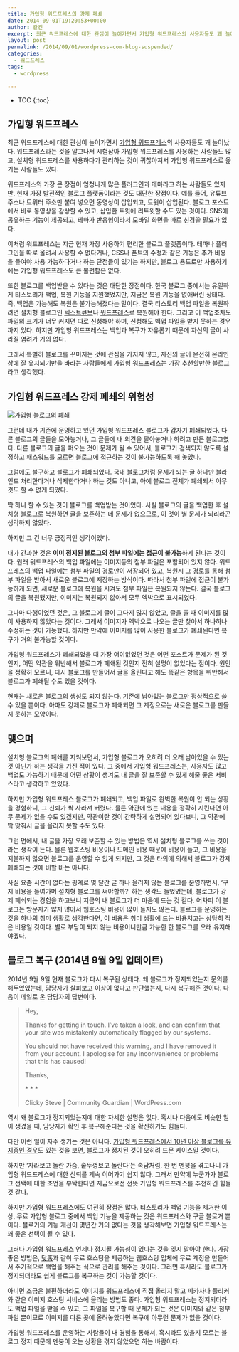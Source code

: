 ```yaml
---
title: 가입형 워드프레스의 강제 폐쇄
date: 2014-09-01T19:20:53+00:00
author: 칼킨
excerpt: 최근 워드프레스에 대한 관심이 늘어가면서 가입형 워드프레스의 사용자들도 꽤 늘어났다. 나 역시 가입형 워드프레스를 하나 운영하고 있었는데, 얼마 전 예고도 없이 블로그가 폐쇄되었다. 복원시 이미지가 제대로 복원되지 않으므로 오랜 시간동안 자신의 글을 남겨놓기 위해서 가입형 워드프레스를 선택한 사람들은 주의해야한다.
layout: post
permalink: /2014/09/01/wordpress-com-blog-suspended/
categories:
  - 워드프레스
tags:
  - wordpress

---
```


* TOC
{:toc}


## 가입형 워드프레스

최근 워드프레스에 대한 관심이 늘어가면서 [가입형 워드프레스](http://ko.wordpress.com/)의 사용자들도 꽤 늘어났다. 워드프레스라는 것을 알고나서 시험삼아 가입형 워드프레스를 사용하는 사람들도 많고, 설치형 워드프레스를 사용하다가 관리하는 것이 귀찮아져서 가입형 워드프레스로 옮기는 사람들도 있다.

워드프레스의 가장 큰 장점이 엄청나게 많은 플러그인과 테마라고 하는 사람들도 있지만, 현재 가장 발전적인 블로그 플랫폼이라는 것도 대단한 장점이다. 예를 들어, 유튜브 주소나 트위터 주소만 붙여 넣으면 동영상이 삽입되고, 트윗이 삽입된다. 블로그 포스트에서 바로 동영상을 감상할 수 있고, 삽입한 트윗에 리트윗할 수도 있는 것이다. SNS에 공유하는 기능이 제공되고, 테마가 반응형이라서 모바일 화면을 따로 신경쓸 필요가 없다.

이처럼 워드프레스는 지금 현재 가장 사용하기 편리한 블로그 플랫폼이다. 테마나 플러그인을 따로 올려서 사용할 수 없다거나, CSS나 폰트의 수정과 같은 기능은 추가 비용을 들여야 사용 가능하다거나 하는 단점들이 있기는 하지만, 블로그 용도로만 사용하기에는 가입형 워드프레스도 큰 불편함은 없다.

또한 블로그를 백업받을 수 있다는 것은 대단한 장점이다. 한국 블로그 중에서는 유일하게 티스토리가 백업, 복원 기능을 지원했었지만, 지금은 복원 기능을 없애버린 상태다. 즉, 백업은 가능해도 복원은 불가능해졌다는 말이다. 결국 티스토리 백업 파일을 복원하려면 설치형 블로그인 [텍스트큐브](http://www.textcube.org/)나 [워드프레스](https://wordpress.org/)로 복원해야 한다. 그리고 이 백업조차도 파일의 크기가 너무 커지면 따로 신청해야 하며, 신청해도 백업 파일을 받지 못하는 경우까지 있다. 하지만 가입형 워드프레스는 백업과 복구가 자유롭기 때문에 자신의 글이 사라질 염려가 거의 없다.

그래서 특별히 블로그를 꾸미지는 것에 관심을 가지지 않고, 자신의 글이 온전히 온라인 상에 잘 유지되기만을 바라는 사람들에게 가입형 워드프레스는 가장 추천할만한 블로그라고 생각했다.



## 가입형 워드프레스 강제 폐쇄의 위험성

![가입형 블로그의 폐쇄](http://lh5.googleusercontent.com/-NKxDKHHpgec/VAQJsuL-YaI/AAAAAAABrig/2TCyI5abaqg/s0/Suspended-Wordpress.com-Blog.png)

그런데 내가 기존에 운영하고 있던 가입형 워드프레스 블로그가 갑자기 폐쇄되었다. 다른 블로그의 글들을 모아놓거나, 그 글들에 내 의견을 달아놓거나 하려고 만든 블로그였다. 다른 블로그의 글을 퍼오는 것이 문제가 될 수 있어서, 블로그가 검색되지 않도록 설정하고 패스워드를 모르면 블로그에 접근하는 것이 불가능하도록 해 놓았다.

그럼에도 불구하고 블로그가 폐쇄되었다. 국내 블로그처럼 문제가 되는 글 하나만 블라인드 처리한다거나 삭제한다거나 하는 것도 아니고, 아예 블로그 전체가 폐쇄되서 아무것도 할 수 없게 되었다.

딱 하나 할 수 있는 것이 블로그를 백업받는 것이었다. 사실 블로그의 글을 백업한 후 설치형 블로그로 복원하면 글을 보존하는 데 문제가 없으므로, 이 것이 별 문제가 되리라곤 생각하지 않았다.

하지만 그 건 너무 긍정적인 생각이었다.

내가 간과한 것은 **이미 정지된 블로그의 첨부 파일에는 접근이 불가능**하게 된다는 것이다. 원래 워드프레스의 백업 파일에는 이미지등의 첨부 파일은 포함되어 있지 않다. 워드프레스의 백업 파일에는 첨부 파일의 경로만이 저장되어 있고, 복원시 그 경로를 통해 첨부 파일을 받아서 새로운 블로그에 저장하는 방식이다. 따라서 첨부 파일에 접근이 불가능하게 되면, 새로운 블로그에 복원을 시켜도 첨부 파일은 복원되지 않는다. 결국 블로그의 글을 복원됐지만, 이미지는 복원되지 않아서 모두 엑박으로 표시되었다.

그나마 다행이었던 것은, 그 블로그에 글이 그다지 많지 않았고, 글을 쓸 때 이미지를 많이 사용하지 않았다는 것이다. 그래서 이미지가 엑박으로 나오는 글만 찾아서 하나하나 수정하는 것이 가능했다. 하지만 만약에 이미지를 많이 사용한 블로그가 폐쇄된다면 복구가 거의 불가능할 것이다.

가입형 워드프레스가 폐쇄되었을 때 가장 어이없었던 것은 어떤 포스트가 문제가 된 것인지, 어떤 약관을 위반해서 블로그가 폐쇄된 것인지 전혀 설명이 없었다는 점이다. 원인을 정확히 모르니, 다시 블로그를 만들어서 글을 올린다고 해도 똑같은 항목을 위반해서 블로그가 폐쇄될 수도 있을 것이다.

현재는 새로운 블로그의 생성도 되지 않는다. 기존에 남아있는 블로그만 정상적으로 쓸 수 있을 뿐이다. 아마도 강제로 블로그가 폐쇄되면 그 계정으로는 새로운 블로그를 만들지 못하는 모양이다.



## 맺으며

설치형 블로그의 폐쇄를 지켜보면서, 가입형 블로그가 오히려 더 오래 남아있을 수 있는 것 아닌가 하는 생각을 가진 적이 있다. 그 중에서 가입형 워드프레스는, 사용자도 많고 백업도 가능하기 때문에 어떤 상황이 생겨도 내 글을 잘 보존할 수 있게 해줄 좋은 서비스라고 생각하고 있었다.

하지만 가입형 워드프레스 블로그가 폐쇄되고, 백업 파일로 완벽한 복원이 안 되는 상황을 경험하니, 그 신뢰가 싹 사라져 버렸다. 물론 약관에 있는 내용을 정확히 지킨다면 아무 문제가 없을 수도 있겠지만, 약관이란 것이 간략하게 설명되어 있다보니, 그 약관에 딱 맞춰서 글을 올리지 못할 수도 있다.

그런 면에서, 내 글을 가장 오래 보존할 수 있는 방법은 역시 설치형 블로그를 쓰는 것이라는 생각이 든다. 물론 웹호스팅 비용이나 도메인 비용 때문에 비용이 들고, 그 비용을 지불하지 않으면 블로그를 운영할 수 없게 되지만, 그 것은 타의에 의해서 블로그가 강제 폐쇄되는 것에 비할 바는 아니다.

사실 요즘 시간이 없다는 핑계로 몇 달간 글 하나 올리지 않는 블로그를 운영하면서, &#8216;구지 비용을 들여가며 설치형 블로그를 써야할까?&#8217; 하는 생각도 들었었는데, 블로그가 강제 폐쇠되는 경험을 하고보니 지금의 내 블로그가 더 마음에 드는 것 같다. 어차피 이 블로그는 방문자가 많지 않아서 웹호스팅 비용이 많이 들지도 않는다. 블로그를 운영하는 것을 하나의 취미 생활로 생각한다면, 이 비용은 취미 생활에 드는 비용치고는 상당히 적은 비용일 것이다. 별로 부담이 되지 않는 비용이니만큼 가능한 한 블로그를 오래 유지해야겠다.



## 블로그 복구 (2014년 9월 9일 업데이트)

2014년 9월 9일 현재 블로그가 다시 복구된 상태다. 왜 블로그가 정지되었는지 문의를 해두었었는데, 담당자가 살펴보고 이상이 없다고 판단했는지, 다시 복구해준 것이다. 다음이 메일로 온 담당자의 답변이다.

> Hey,
> 
> Thanks for getting in touch. I&#8217;ve taken a look, and can confirm that your site was mistakenly automatically flagged by our systems.
> 
> You should not have received this warning, and I have removed it from your account. I apologise for any inconvenience or problems that this has caused!
> 
> Thanks,
> 
> \* \* \*
> 
> Clicky Steve \| Community Guardian \| WordPress.com 

역시 왜 블로그가 정지되었는지에 대한 자세한 설명은 없다. 혹시나 다음에도 비슷한 일이 생겼을 때, 담당자가 확인 후 복구해준다는 것을 확신하기도 힘들다.

다만 이런 일이 자주 생기는 것은 아니다. [가입형 워드프레스에서 10년 이상 블로그를 유지중인 경우](http://charlz.wordpress.com/2012/06/19/10thbirthday/ "철수네 소프트웨어 세상 10주년")도 있는 것을 보면, 블로그가 정지된 것이 오히려 드문 케이스일 것이다.

하지만 &#8216;자라보고 놀란 가슴, 솥뚜껑보고 놀란다&#8217;는 속담처럼, 한 번 멘붕을 겪고나니 가입형 워드프레스에 대한 신뢰를 계속 이어가기 쉽지 않다. 그래서 만약에 누군가가 블로그 선택에 대한 조언을 부탁한다면 지금으로선 선뜻 가입형 워드프레스를 추천하긴 힘들 것 같다.

하지만 가입형 워드프레스에도 여전히 장점은 많다. 티스토리가 백업 기능을 제거한 이상, 무료 가입형 블로그 중에서 백업 기능을 제공하는 것은 워드프레스와 구글 블로거 뿐이다. 블로거의 기능 개선이 몇년간 거의 없다는 것을 생각해보면 가입형 워드프레스는 꽤 좋은 선택이 될 수 있다.

그러나 가입형 워드프레스 언제나 정지될 가능성이 있다는 것을 잊지 말아야 한다. 가장 좋은 방법은, [닷홈](http://dothome.co.kr)과 같이 무료 호스팅을 제공하는 웹호스팅 업체에 무료 계정을 만들어서 주기적으로 백업을 해주는 식으로 관리를 해주는 것이다. 그러면 혹시라도 블로그가 정지되더라도 쉽게 블로그를 복구하는 것이 가능할 것이다.

아니면 조금은 불편하더라도 이미지를 워드프레스에 직접 올리지 말고 피카사나 플리커와 같은 이미지 호스팅 서비스에 올리는 방법도 좋다. 가입형 워드프레스는 정지되더라도 백업 파일을 받을 수 있고, 그 파일을 복구할 때 문제가 되는 것은 이미지와 같은 첨부 파일 뿐이므로 이미지를 다른 곳에 올려놓았다면 복구에 아무런 문제가 없을 것이다.

가입형 워드프레스를 운영하는 사람들이 내 경험을 통해서, 혹시라도 있을지 모르는 블로그 정지 때문에 멘붕이 오는 상황을 겪지 않았으면 하는 바람이다.